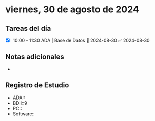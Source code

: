 # viernes, 30 de agosto de 2024

## Tareas del día
- [x] 10:00 - 11:30 ADA | Base de Datos 📅 2024-08-30 ✅ 2024-08-30
## Notas adicionales
- 
## Registro de Estudio
- ADA::
- BDII::9
- PC::
- Software::
